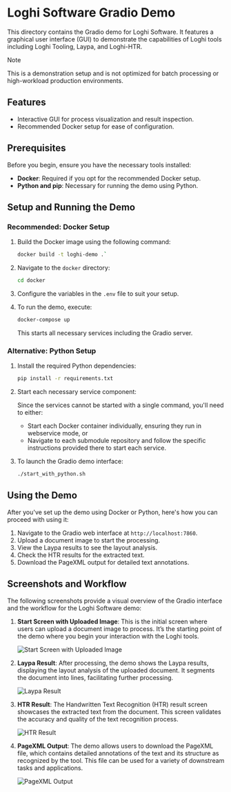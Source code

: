 # Loghi Software Gradio Demo

This directory contains the Gradio demo for Loghi Software. It features a graphical user interface (GUI) to demonstrate the capabilities of Loghi tools including Loghi Tooling, Laypa, and Loghi-HTR. 

> [!NOTE]
> This is a demonstration setup and is not optimized for batch processing or high-workload production environments.

## Features

- Interactive GUI for process visualization and result inspection.
- Recommended Docker setup for ease of configuration.

## Prerequisites

Before you begin, ensure you have the necessary tools installed:

- **Docker**: Required if you opt for the recommended Docker setup.
- **Python and pip**: Necessary for running the demo using Python.

## Setup and Running the Demo

### Recommended: Docker Setup

1. Build the Docker image using the following command:

   ```bash
   docker build -t loghi-demo .`
   ```

2. Navigate to the `docker` directory:

   ```bash
   cd docker
   ```

3. Configure the variables in the `.env` file to suit your setup.
3. To run the demo, execute:

   ```bash
   docker-compose up
   ```

   This starts all necessary services including the Gradio server.

### Alternative: Python Setup

1. Install the required Python dependencies:

   ```bash
   pip install -r requirements.txt
   ```
   
2. Start each necessary service component:
   
   Since the services cannot be started with a single command, you'll need to either:
   - Start each Docker container individually, ensuring they run in webservice mode, or
   - Navigate to each submodule repository and follow the specific instructions provided there to start each service.


3. To launch the Gradio demo interface:

   ```bash
   ./start_with_python.sh
   ```

## Using the Demo

After you've set up the demo using Docker or Python, here's how you can proceed with using it:

1. Navigate to the Gradio web interface at `http://localhost:7860`.
2. Upload a document image to start the processing.
3. View the Laypa results to see the layout analysis.
4. Check the HTR results for the extracted text.
5. Download the PageXML output for detailed text annotations.

## Screenshots and Workflow

The following screenshots provide a visual overview of the Gradio interface and the workflow for the Loghi Software demo:

1. **Start Screen with Uploaded Image**: This is the initial screen where users can upload a document image to process. It’s the starting point of the demo where you begin your interaction with the Loghi tools.

   ![Start Screen with Uploaded Image](path/to/screenshot1.png)

2. **Laypa Result**: After processing, the demo shows the Laypa results, displaying the layout analysis of the uploaded document. It segments the document into lines, facilitating further processing.

   ![Laypa Result](path/to/screenshot2.png)

3. **HTR Result**: The Handwritten Text Recognition (HTR) result screen showcases the extracted text from the document. This screen validates the accuracy and quality of the text recognition process.

   ![HTR Result](path/to/screenshot3.png)

4. **PageXML Output**: The demo allows users to download the PageXML file, which contains detailed annotations of the text and its structure as recognized by the tool. This file can be used for a variety of downstream tasks and applications.

   ![PageXML Output](path/to/screenshot4.png)

